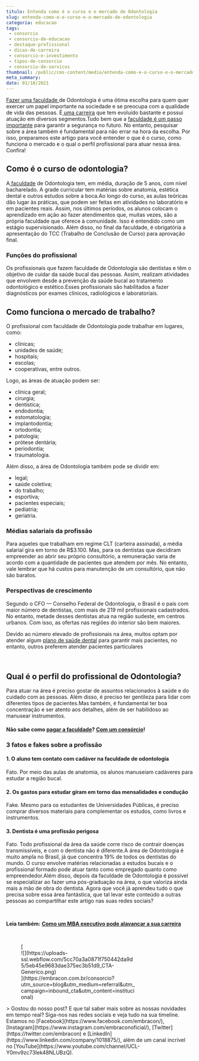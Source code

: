 ```yaml
---
titulo: Entenda como é o curso e o mercado de Odontologia
slug: entenda-como-e-o-curso-e-o-mercado-de-odontologia
categoria: educacao
tags:
 - consorcio
 - consorcio-de-educacao
 - destaque-profissional
 - dicas-de-carreira
 - consorcio-e-investimento
 - tipos-de-consorcio
 - consorcio-de-servicos
thumbnail: /public/cms-content/media/entenda-como-e-o-curso-e-o-mercado-de-odontologia.jpeg
meta_summary: 
date: 01/10/2021
---
```

[Fazer uma faculdade ](https://www.embracon.com.br/blog/como-funciona-o-consorcio-embracon-para-pagar-faculdade)de Odontologia é uma ótima escolha para quem quer exercer um papel importante na sociedade e se preocupa com a qualidade de vida das pessoas. É[ uma carreira](https://www.embracon.com.br/blog/7-sinais-de-que-e-hora-de-investir-em-atualizacao-na-carreira) que tem evoluído bastante e possui atuação em diversos segmentos.Tudo bem que a [faculdade é um passo importante](https://www.embracon.com.br/blog/como-funciona-e-por-que-contratar-um-coach-de-carreira) para garantir a segurança no futuro. No entanto, pesquisar sobre a área também é fundamental para não errar na hora da escolha. Por isso, preparamos este artigo para você entender o que é o curso, como funciona o mercado e o qual o perfil profissional para atuar nessa área. Confira!

Como é o curso de odontologia?
------------------------------

A[ faculdade](https://www.embracon.com.br/blog/entenda-qual-e-a-importancia-da-faculdade-para-o-curriculo) de Odontologia tem, em média, duração de 5 anos, com nível bacharelado. A grade curricular tem matérias sobre anatomia, estética dental e outros estudos sobre a boca.Ao longo do curso, as aulas teóricas dão lugar às práticas, que podem ser feitas em atividades no laboratório e em pacientes reais. Assim, nos últimos períodos, os alunos colocam o aprendizado em ação ao fazer atendimentos que, muitas vezes, são a própria faculdade que oferece à comunidade. Isso é entendido como um estágio supervisionado. Além disso, no final da faculdade, é obrigatória a apresentação do TCC (Trabalho de Conclusão de Curso) para aprovação final.

### Funções do profissional

Os profissionais que fazem faculdade de Odontologia são dentistas e têm o objetivo de cuidar da saúde bucal das pessoas. Assim, realizam atividades que envolvem desde a prevenção da saúde bucal ao tratamento odontológico e estético.Esses profissionais são habilitados a fazer diagnósticos por exames clínicos, radiológicos e laboratoriais.

Como funciona o mercado de trabalho?
------------------------------------

O profissional com faculdade de Odontologia pode trabalhar em lugares, como:

- clínicas;
- unidades de saúde;
- hospitais;
- escolas;
- cooperativas, entre outros.

Logo, as áreas de atuação podem ser:

- clínica geral;
- cirurgia;
- dentística;
- endodontia;
- estomatologia;
- implantodontia;
- ortodontia;
- patologia;
- prótese dentária;
- periodontia;
- traumatologia.

Além disso, a área de Odontologia também pode se dividir em:

- legal;
- saúde coletiva;
- do trabalho;
- esportiva;
- pacientes especiais;
- pediatria;
- geriatria.

### Médias salariais da profissão

Para aqueles que trabalham em regime CLT (carteira assinada), a média salarial gira em torno de R$3.100. Mas, para os dentistas que decidiram empreender ao abrir seu próprio consultório, a remuneração varia de acordo com a quantidade de pacientes que atendem por mês. No entanto, vale lembrar que há custos para manutenção de um consultório, que não são baratos.

### Perspectivas de crescimento

Segundo o CFO — Conselho Federal de Odontologia, o Brasil é o país com maior número de dentistas, com mais de 219 mil profissionais cadastrados. No entanto, metade desses dentistas atua na região sudeste, em centros urbanos. Com isso, as ofertas nas regiões do interior são bem maiores.

Devido ao número elevado de profissionais na área, muitos optam por atender algum [plano de saúde dental](https://www.idealodonto.com.br/plano-de-saude-dental) para garantir mais pacientes, no entanto, outros preferem atender pacientes particulares

‍

Qual é o perfil do profissional de Odontologia?
-----------------------------------------------

Para atuar na área é preciso gostar de assuntos relacionados à saúde e do cuidado com as pessoas. Além disso, é preciso ter gentileza para lidar com diferentes tipos de pacientes.Mas também, é fundamental ter boa concentração e ser atento aos detalhes, além de ser habilidoso ao manusear instrumentos.

#### Não sabe como [pagar a faculdade](https://www.embracon.com.br/blog/por-que-voce-deve-escolher-o-consorcio-embracon)? [Com um consórcio](https://www.embracon.com.br/consorcio-servicos)!

### 3 fatos e fakes sobre a profissão

#### 1. O aluno tem contato com cadáver na faculdade de odontologia

Fato. Por meio das aulas de anatomia, os alunos manuseiam cadáveres para estudar a região bucal.

#### 2. Os gastos para estudar giram em torno das mensalidades e condução

Fake. Mesmo para os estudantes de Universidades Públicas, é preciso comprar diversos materiais para complementar os estudos, como livros e instrumentos.

#### 3. Dentista é uma profissão perigosa

Fato. Todo profissional da área da saúde corre risco de contrair doenças transmissíveis, e com o dentista não é diferente.A área de Odontologia é muito ampla no Brasil, já que concentra 19% de todos os dentistas do mundo. O curso envolve matérias relacionadas a estudos bucais e o profissional formado pode atuar tanto como empregado quanto como empreendedor.Além disso, depois da faculdade de Odontologia é possível se especializar ao fazer uma pós-graduação na área, o que valoriza ainda mais a mão de obra do dentista. Agora que você já aprendeu tudo o que precisa sobre essa área fantástica, que tal levar este conteúdo a outras pessoas ao compartilhar este artigo nas suas redes sociais?

‍

**Leia também:** [**Como um MBA executivo pode alavancar a sua carreira**](https://www.embracon.com.br/blog/como-um-mba-executivo-pode-alavancar-a-sua-carreira)

‍

<figure class="w-richtext-figure-type-image w-richtext-align-center" style="max-width:310px">[<div>![](https://uploads-ssl.webflow.com/5cc70a3a0871f750442da9d5/5eb45e9683dae375ec3b51d9_CTA-Generico.png)</div>](https://embracon.com.br/consorcio?utm_source=blog&utm_medium=referral&utm_campaign=inbound_cta&utm_content=institucional)</figure>> Gostou do nosso post? E que tal saber mais sobre as nossas novidades em tempo real? Siga-nos nas redes sociais e veja tudo na sua timeline. Estamos no [Facebook](https://www.facebook.com/embracon/), [Instagram](https://www.instagram.com/embraconoficial/), [Twitter](https://twitter.com/embracon) e [LinkedIn](https://www.linkedin.com/company/1018875/), além de um canal incrível no [YouTube](https://www.youtube.com/channel/UCL-Y0mv9zc73Iek48NLUBzQ).
